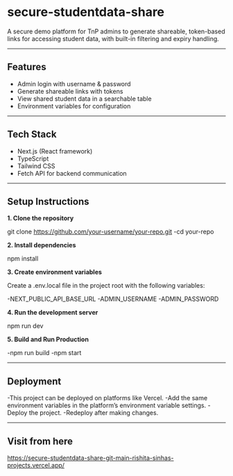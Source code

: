 # secure-studentdata-share
A secure demo platform for TnP admins to generate shareable, token-based links for accessing student data, with built-in filtering and expiry handling. 

---
## Features
- Admin login with username & password
- Generate shareable links with tokens
- View shared student data in a searchable table
- Environment variables for configuration

---
## Tech Stack
- Next.js (React framework)
- TypeScript
- Tailwind CSS
- Fetch API for backend communication

---
## Setup Instructions
**1. Clone the repository**

git clone https://github.com/your-username/your-repo.git
-cd your-repo

**2. Install dependencies**

npm install

**3. Create environment variables**

Create a .env.local file in the project root with the following variables:

-NEXT_PUBLIC_API_BASE_URL
-ADMIN_USERNAME
-ADMIN_PASSWORD

**4. Run the development server**

npm run dev

**5. Build and Run Production**

-npm run build
-npm start

---
## Deployment

-This project can be deployed on platforms like Vercel.
-Add the same environment variables in the platform’s environment variable settings.
-Deploy the project.
-Redeploy after making changes.

---
## Visit from here

https://secure-studentdata-share-git-main-rishita-sinhas-projects.vercel.app/


